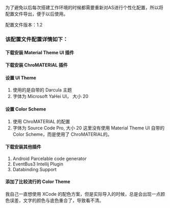 为了避免以后每次搭建工作环境的时候都需要重新对AS进行个性化配置，所以将配置文件导出，便于以后使用。

配置文件版本：1.2

### 该配置文件配置详情如下：

#### 下载安装 Material Theme UI 插件

#### 下载安装 ChroMATERIAL 插件

#### 设置 UI Theme
1. 使用的是自带的 Darcula 主题
2. 字体为 Microsoft YaHei UI， 大小 20

#### 设置 Color Scheme
1. 使用 ChroMATERIAL 的配置
2. 字体为 Source Code Pro, 大小 20
这里没有使用 Material Theme UI 自带的 Color Scheme，而是使用了 ChroMATERIAL的。

#### 下载安装其他插件
1. Android Parcelable code generator
2. EventBus3 Intellij Plugin
3. Databinding Support

#### 添加了比较流行的 Color Theme
我自己一直想使用 XCode 的配色方案，但是实际导入的时候，总是会出现一点颜色误差，文字的颜色与底色重合了，导致看不清。
